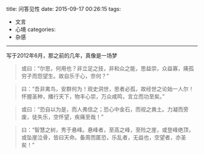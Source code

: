 title: 问答见性
date: 2015-09-17 00:26:15
tags: 
- 文言
- 心境
categories:
- 杂感
---

写于2012年6月，那之前的几年，真像是一场梦

>或曰：“尔思，何用也？非立足之技，非和众之能，思益崇，众益寡，痛孤穷孑而怨望生。故自乐于心，奈何？”

>曰：“吾非禽鸟，安群何为！观史洞世，思者必孤，故经世之论始一人尔！怀握圣种，播行天下，物丰心崇，万众咸鸣，言立而功至矣。”

>或曰：“恐自以为是，而人弗信之；恐心中金石，而视之粪土。力凝而旁废，徒失乐，空怀望，疾痛至哉！”

>曰：“智慧之树，秀于悬峰。悬峰者，至高之峰，至险之崖，或登峰绝顶，或坠崖泣骨，皆曰天命。备周而匿恐，乐乱者，无益也，空望者，亦圣矣！”
